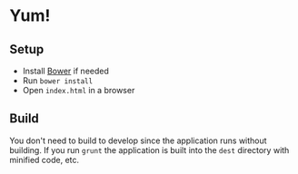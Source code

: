 # Yum!

## Setup

* Install [Bower](http://bower.io/) if needed
* Run `bower install`
* Open `index.html` in a browser

## Build

You don't need to build to develop since the application runs without building. If you run `grunt` the application is built into the `dest` directory with minified code, etc.

